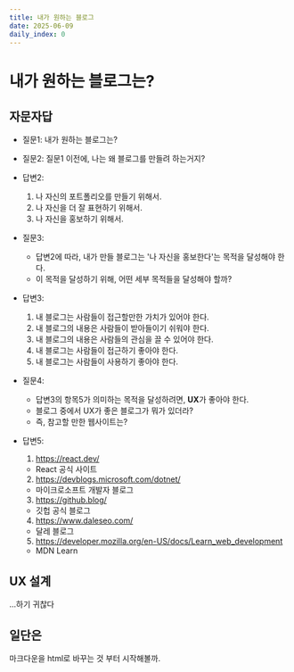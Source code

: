 ```yaml
---
title: 내가 원하는 블로그
date: 2025-06-09
daily_index: 0
---
```


# 내가 원하는 블로그는?

## 자문자답

- 질문1: 내가 원하는 블로그는?
- 질문2: 질문1 이전에, 나는 왜 블로그를 만들려 하는거지?

- 답변2:
  1. 나 자신의 포트폴리오를 만들기 위해서.
  2. 나 자신을 더 잘 표현하기 위해서.
  3. 나 자신을 홍보하기 위해서.

- 질문3: 
  - 답변2에 따라, 내가 만들 블로그는 '나 자신을 홍보한다'는 목적을 달성해야 한다.
  - 이 목적을 달성하기 위해, 어떤 세부 목적들을 달성해야 할까?

- 답변3:
  1. 내 블로그는 사람들이 접근할만한 가치가 있어야 한다.
  2. 내 블로그의 내용은 사람들이 받아들이기 쉬워야 한다.
  3. 내 블로그의 내용은 사람들의 관심을 끌 수 있어야 한다.
  4. 내 블로그는 사람들이 접근하기 좋아야 한다.
  5. 내 블로그는 사람들이 사용하기 좋아야 한다.

- 질문4:
  - 답변3의 항목5가 의미하는 목적을 달성하려면, **UX**가 좋아야 한다.
  - 블로그 중에서 UX가 좋은 블로그가 뭐가 있더라?
  - 즉, 참고할 만한 웹사이트는?

- 답변5:
  1. https://react.dev/
    - React 공식 사이트
  2. https://devblogs.microsoft.com/dotnet/
    - 마이크로소프트 개발자 블로그
  3. https://github.blog/
    - 깃헙 공식 블로그
  4. https://www.daleseo.com/
    - 달레 블로그
  5. https://developer.mozilla.org/en-US/docs/Learn_web_development
    - MDN Learn

## UX 설계

...하기 귀찮다

## 일단은

마크다운을 html로 바꾸는 것 부터 시작해볼까.

